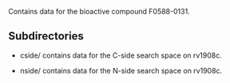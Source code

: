 Contains data for the bioactive compound F0588-0131.

## Subdirectories

- cside/ contains data for the C-side search space on rv1908c.

- nside/ contains data for the N-side search space on rv1908c.

